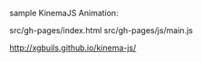 sample KinemaJS Animation:

src/gh-pages/index.html
src/gh-pages/js/main.js

http://xgbuils.github.io/kinema-js/